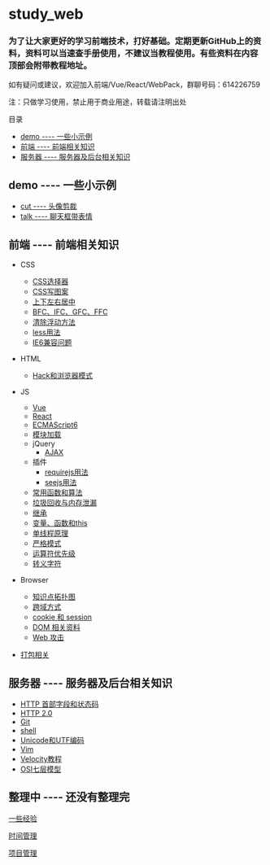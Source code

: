 # study_web

### 为了让大家更好的学习前端技术，打好基础。定期更新GitHub上的资料，资料可以当速查手册使用，不建议当教程使用。有些资料在内容顶部会附带教程地址。

如有疑问或建议，欢迎加入前端/Vue/React/WebPack，群聊号码：614226759

注：只做学习使用，禁止用于商业用途，转载请注明出处

目录

- [demo ---- 一些小示例](#demo------一些小示例)
- [前端 ---- 前端相关知识](#前端------前端相关知识)
- [服务器 ---- 服务器及后台相关知识](#服务器------服务器及后台相关知识)

## demo ---- 一些小示例

- [cut ---- 头像剪裁](../../tree/master/demo/cut)
- [talk ---- 聊天框带表情](../../tree/master/demo/talk)

## 前端 ---- 前端相关知识

- CSS
    - [CSS选择器](../../tree/master/front/CSS/CSS_selector.md)
    - [CSS写图案](../../tree/master/front/CSS/CSS_image.html)
    - [上下左右居中](../../tree/master/front/CSS/center.html)
    - [BFC、IFC、GFC、FFC](../../tree/master/front/CSS/BFC_IFC_GFC_FFC.md)
    - [清除浮动方法](../../tree/master/front/CSS/clear_float.md)
    - [less用法](../../tree/master/front/CSS/less)
    - [IE6兼容问题](../../tree/master/front/CSS/IE6_fix.docx)
- HTML
    - [Hack和浏览器模式](../../tree/master/front/HTML/Hack_HTMLmode.md)
- JS
    - [Vue](../../tree/master/front/JS/Vue)
    - [React](../../tree/master/front/JS/React)
    - [ECMAScript6](../../tree/master/front/JS/ECMAScript6)
    - [模块加载](../../tree/master/front/JS/module_load.md)
    - jQuery
        - [AJAX](../../tree/master/front/JS/jQuery/AJAX.js)
    - 插件
        - [requirejs用法](../../tree/master/front/JS/plug-in/requirejs.js)
        - [seejs用法](../../tree/master/front/JS/plug-in/seejs.js)
    - [常用函数和算法](../../tree/master/front/JS/common_function_algorithm.md)
    - [垃圾回收与内存泄漏](../../tree/master/front/JS/retrieve_leakage.md)
    - [继承](../../tree/master/front/JS/inherit.md)
    - [变量、函数和this](../../tree/master/front/JS/variable_function_this.md)
    - [单线程原理](../../tree/master/front/JS/EventLoop.md)
    - [严格模式](../../tree/master/front/JS/use_strict.md)
    - [运算符优先级](../../tree/master/front/JS/operator.md)
    - [转义字符](../../tree/master/front/JS/escape_character.md)

- Browser
    - [知识点拓扑图](../../tree/master/front/Browser/knowledge_structure_graph)
    - [跨域方式](../../tree/master/front/Browser/cross-origin.md)
    - [cookie 和 session](../../tree/master/front/Browser/cookie-session.md)
    - [DOM 相关资料](../../tree/master/front/Browser/DOM)
    - [Web 攻击](../../tree/master/front/Browser/webAttack.md)
- [打包相关](../../tree/master/front/PackageManager/)

## 服务器 ---- 服务器及后台相关知识

- [HTTP 首部字段和状态码](../../tree/master/server/HTTPprotocol.md)
- [HTTP 2.0](../../tree/master/server/HTTP2.md)
- [Git](../../tree/master/server/Git.md)
- [shell](../../tree/master/server/shell.md)
- [Unicode和UTF编码](../../tree/master/server/unicode_utf.md)
- [Vim](../../tree/master/server/Vim/Vim.md)
- [Velocity教程](../../tree/master/server/Velocity.md)
- [OSI七层模型](../../tree/master/server/OSI7model.md)

## 整理中 ---- 还没有整理完

[一些经验](../../tree/master/experience.md)

[时间管理](../../tree/master/time_manage.md)

[项目管理](../../tree/master/project_manage.md)